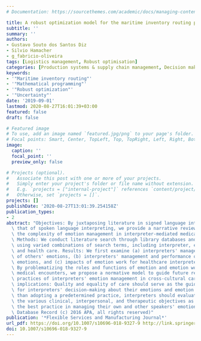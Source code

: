 ```yaml
---
# Documentation: https://sourcethemes.com/academic/docs/managing-content/

title: A robust optimization model for the maritime inventory routing problem
subtitle: ''
summary: ''
authors:
- Gustavo Souto dos Santos Diz
- Silvio Hamacher
- g_fabricio-oliveira
tags: [Logistics management, Robust optimisation]
categories: [Production systems & supply chain management, Decision making under uncertainty]
keywords:
- '"Maritime inventory routing"'
- '"Mathematical programming"'
- '"Robust optimization"'
- '"Uncertainty"'
date: '2019-09-01'
lastmod: 2020-08-27T16:01:39+03:00
featured: false
draft: false

# Featured image
# To use, add an image named `featured.jpg/png` to your page's folder.
# Focal points: Smart, Center, TopLeft, Top, TopRight, Left, Right, BottomLeft, Bottom, BottomRight.
image:
  caption: ''
  focal_point: ''
  preview_only: false

# Projects (optional).
#   Associate this post with one or more of your projects.
#   Simply enter your project's folder or file name without extension.
#   E.g. `projects = ["internal-project"]` references `content/project/deep-learning/index.md`.
#   Otherwise, set `projects = []`.
projects: []
publishDate: '2020-08-27T13:01:39.254158Z'
publication_types:
- 2
abstract: "Objectives: By juxtaposing literature in signed language interpreting with\
  \ that of spoken language interpreting, we provide a narrative review to explore\
  \ the complexity of emotion management in interpreter-mediated medical encounters.\
  \ Methods: We conduct literature search through library databases and Google Scholar\
  \ using varied combinations of search terms, including interpreter, emotion, culture,\
  \ and health care. Results: We first examine (a) interpreters' management and performance\
  \ of others' emotions, (b) interpreters' management and performance of their own\
  \ emotions, and (c) impacts of emotion work for healthcare interpreters. Conclusion:\
  \ By problematizing the roles and functions of emotion and emotion work in interpreter-mediated\
  \ medical encounters, we propose a normative model to guide future research and\
  \ practices of interpreters' emotion management in cross-cultural care. Practice\
  \ implications: Quality and equality of care should serve as the guiding principle\
  \ for interpreters' decision-making about their emotions and emotion work. Rather\
  \ than adopting a predetermined practice, interpreters should evaluate and prioritize\
  \ the various clinical, interpersonal, and therapeutic objectives as they consider\
  \ the best practice in managing their own and other speakers' emotions. (PsycINFO\
  \ Database Record (c) 2016 APA, all rights reserved)"
publication: '*Flexible Services and Manufacturing Journal*'
url_pdf: https://doi.org/10.1007/s10696-018-9327-9 http://link.springer.com/10.1007/s10696-018-9327-9
doi: 10.1007/s10696-018-9327-9
---
```

